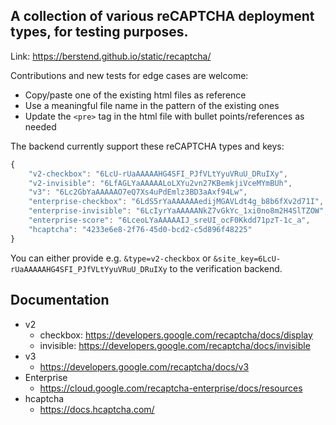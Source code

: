 ## A collection of various reCAPTCHA deployment types, for testing purposes.

Link: https://berstend.github.io/static/recaptcha/

Contributions and new tests for edge cases are welcome:
* Copy/paste one of the existing html files as reference
* Use a meaningful file name in the pattern of the existing ones
* Update the `<pre>` tag in the html file with bullet points/references as needed

The backend currently support these reCAPTCHA types and keys:
```js
{
    "v2-checkbox": "6LcU-rUaAAAAAHG4SFI_PJfVLtYyuVRuU_DRuIXy",
    "v2-invisible": "6LfAGLYaAAAAALoLXYu2vn27KBemkjiVceMYmBUh",
    "v3": "6Lc2GbYaAAAAAO7eQ7Xs4uPdEmlz3BD3aAxf94Lw",
    "enterprise-checkbox": "6LdS5rYaAAAAAAedijMGAVLdt4g_b8b6fXv2d71I",
    "enterprise-invisible": "6LcIyrYaAAAAANkZ7vGkYc_1xi0no8m2H4SlTZOW",
    "enterprise-score": "6LceoLYaAAAAAIJ_sreUI_ocF0Kkdd71pzT-1c_a",
    "hcaptcha": "4233e6e8-2f76-45d0-bcd2-c5d896f48225"
}
```

You can either provide e.g. `&type=v2-checkbox` or `&site_key=6LcU-rUaAAAAAHG4SFI_PJfVLtYyuVRuU_DRuIXy` to the verification backend.

## Documentation

* v2
    * checkbox: https://developers.google.com/recaptcha/docs/display
    * invisible: https://developers.google.com/recaptcha/docs/invisible
* v3
    * https://developers.google.com/recaptcha/docs/v3
* Enterprise
    * https://cloud.google.com/recaptcha-enterprise/docs/resources
* hcaptcha
    * https://docs.hcaptcha.com/

